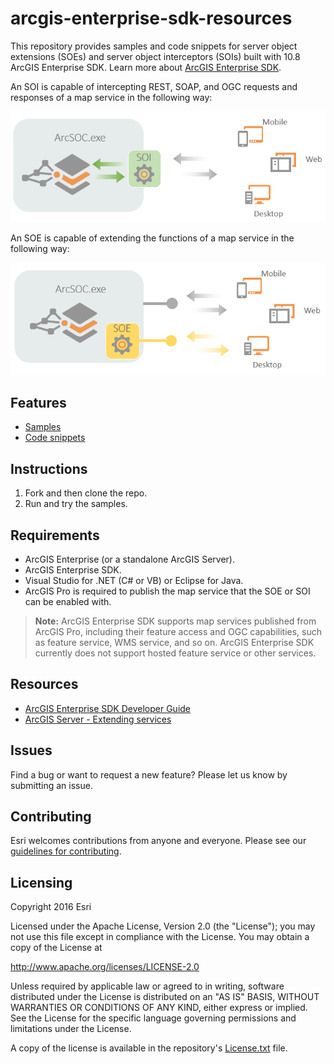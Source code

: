 # arcgis-enterprise-sdk-resources

This repository provides samples and code snippets for server object extensions (SOEs) and server object interceptors (SOIs) built with 10.8 ArcGIS Enterprise SDK. Learn more about [ArcGIS Enterprise SDK](https://enterprise.arcgis.com/en/sdk/latest/windows/webframe.html#a2596185-823b-4de3-9831-7842fb6100fb.html).

An SOI is capable of intercepting REST, SOAP, and OGC requests and responses of a map service in the following way:
<p align="center">
  <img src="images/soi.PNG">
</p>

An SOE is capable of extending the functions of a map service in the following way:
<p align="center">
  <img src="images/soe.PNG">
</p>

## Features
- [Samples](Samples)
- [Code snippets](Code%20snippets)

## Instructions
1. Fork and then clone the repo. 
2. Run and try the samples.

## Requirements
* ArcGIS Enterprise (or a standalone ArcGIS Server).
* ArcGIS Enterprise SDK.
* Visual Studio for .NET (C# or VB) or Eclipse for Java.
* ArcGIS Pro is required to publish the map service that the SOE or SOI can be enabled with. 
> **Note:** ArcGIS Enterprise SDK supports map services published from ArcGIS Pro, including their feature access and OGC capabilities, such as feature service, WMS service, and so on. ArcGIS Enterprise SDK currently does not support hosted feature service or other services. 

## Resources
* [ArcGIS Enterprise SDK Developer Guide](https://enterprise.arcgis.com/en/sdk/latest/windows/webframe.html#a2596185-823b-4de3-9831-7842fb6100fb.html)
* [ArcGIS Server - Extending services](https://enterprise.arcgis.com/en/server/latest/develop/windows/about-extending-services.htm)


## Issues
Find a bug or want to request a new feature?  Please let us know by submitting an issue.

## Contributing
Esri welcomes contributions from anyone and everyone. Please see our [guidelines for contributing](https://github.com/esri/contributing).

## Licensing
Copyright 2016 Esri

Licensed under the Apache License, Version 2.0 (the "License");
you may not use this file except in compliance with the License.
You may obtain a copy of the License at

   http://www.apache.org/licenses/LICENSE-2.0

Unless required by applicable law or agreed to in writing, software
distributed under the License is distributed on an "AS IS" BASIS,
WITHOUT WARRANTIES OR CONDITIONS OF ANY KIND, either express or implied.
See the License for the specific language governing permissions and
limitations under the License.

A copy of the license is available in the repository's [License.txt](https://github.com/hanhansun/arcgis-enterprise-sdk-samples/blob/master/License.txt) file.

